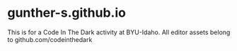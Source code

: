 # gunther-s.github.io
This is for a Code In The Dark activity at BYU-Idaho. All editor assets belong to github.com/codeinthedark
